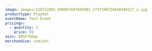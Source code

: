 ```yaml
---
image: images/120722802_696097047665801_2747348724630498127_o.jpg
producttype: Playmat
eventName: Test Event
pricings:
  - quantity: 1
    price: 65
asin: Q8SF7GKqx
merchandise: comiket
---
```

